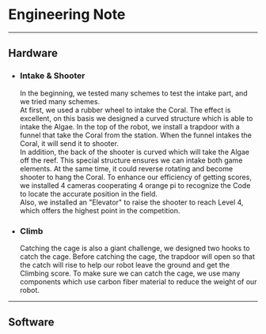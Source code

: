 # Engineering Note
---
## Hardware

+ ### Intake & Shooter

    In the beginning, we tested many schemes to test the intake part, and we tried many schemes. <br> At first, we used a rubber wheel to intake the Coral. The effect is excellent, on this basis we designed a curved structure which is able to intake the Algae. In the top of the robot, we install a trapdoor with a funnel that take the Coral from the station. When the funnel intakes the Coral, it will send it to shooter. <br> In addition, the back of the shooter is curved which will take the Algae off the reef. This special structure ensures we can intake both game elements. At the same time, it could reverse rotating and become shooter to hang the Coral. To enhance our efficiency of getting scores, we installed 4 cameras cooperating 4 orange pi to recognize the Code to locate the accurate position in the field. <br> Also, we installed an "Elevator" to raise the shooter to reach Level 4, which offers the highest point in the competition. 



+ ### Climb
    Catching the cage is also a giant challenge, we designed two hooks to catch the cage. Before catching the cage, the trapdoor will open so that the catch will rise to help our robot leave the ground and get the Climbing score. To make sure we can catch the cage, we use many components which use carbon fiber material to reduce the weight of our robot. 



---
## Software
